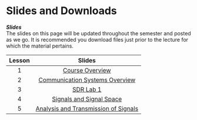 # Slides and Downloads  

**_Slides_**   
The slides on this page will be updated throughout the semester and posted as we go. It is recommended you download files just prior to the lecture for which the material pertains.  


| Lesson | Slides | 
|:----------:|:----------:|
| 1  | [Course Overview](_static/ECE447_Lesson1_Fa25.pdf)  | 
| 2  | [Communication Systems Overview](_static/ECE447_Lesson2_Fa25.pdf)  | 
| 3  | [SDR Lab 1](labs/Lab1)  | 
| 4  | [Signals and Signal Space](_static/ECE447_Lesson4_Fa25.pdf)  | 
| 5  | [Analysis and Transmission of Signals](_static/ECE447_Lesson5_Fa25.pdf)  | 
